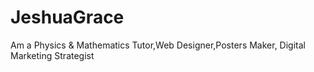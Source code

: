 # JeshuaGrace
Am a Physics &amp; Mathematics Tutor,Web Designer,Posters Maker, Digital Marketing Strategist
